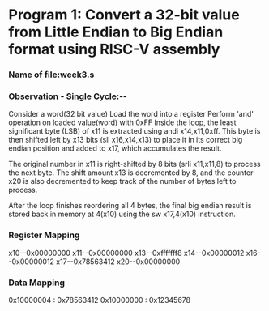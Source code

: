 # Program 1: Convert a 32-bit value from Little Endian to Big Endian format using RISC-V assembly
### Name of file:week3.s
### Observation - Single Cycle:--
Consider a word(32 bit value) Load the word  into a register
Perform 'and' operation on loaded value(word) with 0xFF
 Inside the loop, the least significant byte (LSB) of x11 is extracted using andi x14,x11,0xff. 
This byte is then shifted left by x13 bits (sll x16,x14,x13) to place it in its correct big endian position and added to x17, which accumulates the result.

The original number in x11 is right-shifted by 8 bits (srli x11,x11,8) to process the next byte. 
The shift amount x13 is decremented by 8, and the counter x20 is also decremented to keep track of the number of bytes left to process.

After the loop finishes reordering all 4 bytes, the final big endian result is stored back in memory at 4(x10) using the sw x17,4(x10) instruction.


### Register Mapping
x10--0x00000000
x11--0x00000000
x13--0xfffffff8
x14--0x00000012
x16--0x00000012
x17--0x78563412
x20--0x00000000

### Data Mapping
 0x10000004 : 0x78563412
 0x10000000 : 0x12345678


